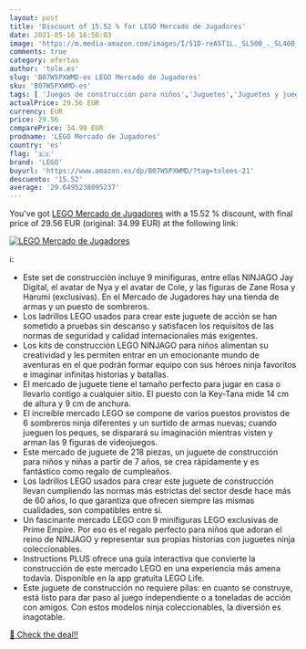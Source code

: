 ```yaml
---
layout: post
title: 'Discount of 15.52 % for LEGO Mercado de Jugadores'
date: 2021-05-16 16:50:03
image: 'https://m.media-amazon.com/images/I/51D-reA5T1L._SL500_._SL400_.jpg'
comments: true
category: ofertas
author: 'tole.es'
slug: 'B07W5PXWMD-es LEGO Mercado de Jugadores'
sku: 'B07W5PXWMD-es'
tags: [ 'Juegos de construcción para niños','Juguetes','Juguetes y juegos','Sets de construcción','lego', ]
actualPrice: 29.56 EUR
currency: EUR
price: 29.56
comparePrice: 34.99 EUR
prodname: 'LEGO Mercado de Jugadores'
country: 'es'
flag: '🇪🇸'
brand: 'LEGO'
buyurl: 'https://www.amazon.es/dp/B07W5PXWMD/?tag=tolees-21'
descuento: '15.52'
average: '29.6495238095237'
---
```


You've got [LEGO Mercado de Jugadores](https://www.amazon.es/dp/B07W5PXWMD/?tag=tolees-21) with a  15.52 % discount, with final price of 29.56 EUR (original: 34.99 EUR) at the following link:

[![LEGO Mercado de Jugadores](https://m.media-amazon.com/images/I/51D-reA5T1L._SL500_._SL400_.jpg)](https://www.amazon.es/dp/B07W5PXWMD/?tag=tolees-21)

ℹ️:

- Este set de construcción incluye 9 minifiguras, entre ellas NINJAGO Jay Digital, el avatar de Nya y el avatar de Cole, y las figuras de Zane Rosa y Harumi (exclusivas). En el Mercado de Jugadores hay una tienda de armas y un puesto de sombreros.
- Los ladrillos LEGO usados para crear este juguete de acción se han sometido a pruebas sin descanso y satisfacen los requisitos de las normas de seguridad y calidad internacionales más exigentes.
- Los kits de construcción LEGO NINJAGO para niños alimentan su creatividad y les permiten entrar en un emocionante mundo de aventuras en el que podrán formar equipo con sus héroes ninja favoritos e imaginar infinitas historias y batallas.
- El mercado de juguete tiene el tamaño perfecto para jugar en casa o llevarlo contigo a cualquier sitio. El puesto con la Key-Tana mide 14 cm de altura y 9 cm de anchura.
- El increíble mercado LEGO se compone de varios puestos provistos de 6 sombreros ninja diferentes y un surtido de armas nuevas; cuando jueguen los peques, se disparará su imaginación mientras visten y arman las 9 figuras de videojuegos.
- Este mercado de juguete de 218 piezas, un juguete de construcción para niños y niñas a partir de 7 años, se crea rápidamente y es fantástico como regalo de cumpleaños.
- Los ladrillos LEGO usados para crear este juguete de construcción llevan cumpliendo las normas más estrictas del sector desde hace más de 60 años, lo que garantiza que ofrecen siempre las mismas cualidades, son compatibles entre sí.
- Un fascinante mercado LEGO con 9 minifiguras LEGO exclusivas de Prime Empire. Por eso es el regalo perfecto para niños que adoran el reino de NINJAGO y representar sus propias historias con juguetes ninja coleccionables.
- Instructions PLUS ofrece una guía interactiva que convierte la construcción de este mercado LEGO en una experiencia más amena todavía. Disponible en la app gratuita LEGO Life.
- Este juguete de construcción no requiere pilas: en cuanto se construye, está listo para dar paso al juego independiente o a toneladas de acción con amigos. Con estos modelos ninja coleccionables, la diversión es inagotable.

[🛒 Check the deal!!](https://www.amazon.es/dp/B07W5PXWMD/?tag=tolees-21)

